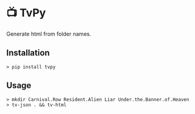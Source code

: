 # 📺 TvPy 
Generate html from folder names.

## Installation
```shell
> pip install tvpy
```

## Usage
```shell
> mkdir Carnival.Row Resident.Alien Liar Under.the.Banner.of.Heaven
> tv-json . && tv-html
```
